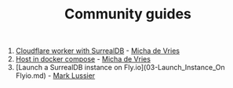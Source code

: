 <br>

<h1 align="center">Community guides</h1>

<br>

1. [Cloudflare worker with SurrealDB](01-Cloudflare_worker_with_SurrealDB.md) - [Micha de Vries](https://github.com/kearfy)
1. [Host in docker compose](02-Host_in_docker_compose.md) - [Micha de Vries](https://github.com/kearfy)
1. [Launch a SurrealDB instance on Fly.io](03-Launch_Instance_On Flyio.md) - [Mark Lussier](https://github.com/intabulas)
